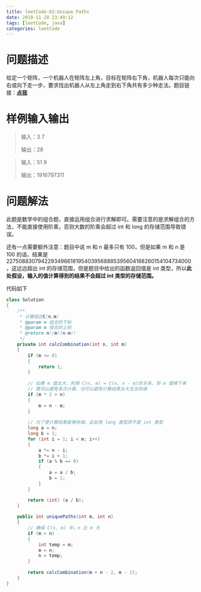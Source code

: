 ```yaml
---
title: leetCode-62:Unique Paths
date: 2018-11-28 23:49:12
tags: [leetCode, java]
categories: leetCode
---
```


# 问题描述

给定一个矩阵，一个机器人在矩阵左上角，目标在矩阵右下角，机器人每次只能向右或向下走一步，要求找出机器人从左上角走到右下角共有多少种走法。题目链接：**[点我](https://leetcode.com/problems/unique-paths/)**

<!-- more -->

# 样例输入输出

> 输入：3  7
>
> 输出：28

> 输入：51 9
>
> 输出：1916797311

# 问题解法

此题是数学中的组合题，直接运用组合进行求解即可。需要注意的是求解组合的方法，不能直接使用阶乘，否则大数的阶乘会超过 int 和 long 的存储范围导致错误。

还有一点需要额外注意：题目中说 m 和 n 最多只有 100，但是如果 m 和 n 是 100 的话，结果是 22750883079422934966181954039568885395604168260154104734000，这远远超出 int 的存储范围，但是题目中给出的函数返回值是 int 类型，所以**此处假设，输入的值计算得到的结果不会超过 int 类型的存储范围。**

代码如下

```java
class Solution 
{
    /**
     * 计算组合C(n,m)
     * @param n 组合的下标
     * @param m 组合的上标
     * @return n!/m!(n-m)!
     */
    private int calcCombination(int n, int m)
    {
        if (m <= 0)
        {
            return 1;
        }
        
        // 如果 m 值太大，利用 C(n, m) = C(n, n - m)的关系，将 m 值降下来
        // 既可以避免多次计算，也可以避免计算结果太大无法存储
        if (m * 2 > n)
        {
            m = n - m;
        }
        
        // 为了使计算结果能够存储，此处用 long 类型而不是 int 类型
        long a = n;
        long b = 1;
        for (int i = 1; i < m; i++)
        {
            a *= n - i;
            b *= i + 1;
            if (a % b == 0)
            {
                a = a / b;
                b = 1;
            }
        }

        return (int) (a / b);
    }
    
    public int uniquePaths(int m, int n) 
    {
        // 确保 C(n, m) 中，n 比 m 大
        if (m > n)
        {
            int temp = m;
            m = n;
            n = temp;
        }
        
        return calcCombination(m + n - 2, m - 1);
    }
}
```

